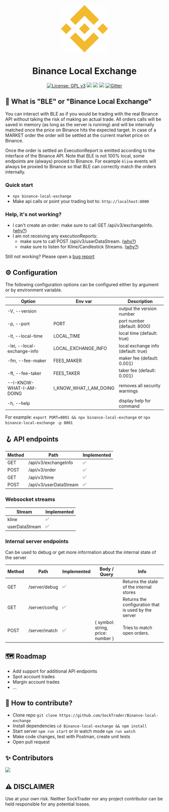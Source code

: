 <p align="center"><img width="150" height="150" src="https://raw.githubusercontent.com/SockTrader/Binance-local-exchange/master/docs/assets/binance.png" alt="Binance logo" /></p>

<h1 align="center">Binance Local Exchange</h1>

<p align="center">
  <a href="https://www.gnu.org/licenses/gpl-3.0"><img src="https://img.shields.io/badge/License-GPL%20v3-blue.svg" alt="License: GPL v3"></a>
  <a href="https://github.com/SockTrader/Binance-local-exchange/actions/workflows/main.yml"><img src="https://github.com/SockTrader/Binance-local-exchange/actions/workflows/main.yml/badge.svg?branch=main" /></a>
  <a href="https://codecov.io/gh/SockTrader/Binance-local-exchange"><img src="https://codecov.io/gh/SockTrader/Binance-local-exchange/branch/main/graph/badge.svg?token=5DG2K3RGEJ"/></a>
  <a href="https://codeclimate.com/github/SockTrader/Binance-local-exchange/maintainability"><img src="https://api.codeclimate.com/v1/badges/ef5537a6aa6b8cb10cba/maintainability" /></a>
  <a href="https://gitter.im/SockTrader/community?utm_source=badge&utm_medium=badge&utm_campaign=pr-badge"><img src="https://badges.gitter.im/SockTrader/community.svg" alt="Gitter"></a>
</p>


## 🏦 What is "BLE" or "Binance Local Exchange"

You can interact with BLE as if you would be trading with the real Binance API without taking the risk of making an actual trade.
All orders calls will be saved in memory (as long as the server is running) and will be internally matched once the price on Binance hits the expected target.
In case of a MARKET order the order will be settled at the current market price on Binance.

Once the order is settled an ExecutionReport is emitted according to the interface of the Binance API.
Note that BLE is not 100% local, some endpoints are (always) proxied to Binance.
For example `kline` events will always be proxied to Binance so that BLE can correctly match the orders internally.


### Quick start

- `npx binance-local-exchange`
- Make api calls or point your trading bot to: `http://localhost:8000`


### Help, it's not working?

- I can't create an order: make sure to call GET /api/v3/exchangeInfo. ([why?](https://github.com/SockTrader/Binance-local-exchange/wiki/FAQ#i-cant-create-an-order))
- I am not receiving any executionReports:
  - make sure to call POST /api/v3/userDataStream. ([why?](https://github.com/SockTrader/Binance-local-exchange/wiki/FAQ#i-am-not-receiving-any-executionreports))
  - make sure to listen for Kline/Candlestick Streams. ([why?](https://github.com/SockTrader/Binance-local-exchange/wiki/FAQ#i-am-not-receiving-any-executionreports))

Still not working? Please open a [bug report](https://github.com/SockTrader/Binance-local-exchange/issues/new)

## ⚙️ Configuration

The following configuration options can be configured either by argument or by environment variable.

| Option                      | Env var                | Description                         |
|-----------------------------|------------------------|-------------------------------------|
| -V, --version               |                        | output the version number           |
| -p, --port <number>         | PORT                   | port number (default: 8000)         |
| -lt, --local-time           | LOCAL_TIME             | local time (default: true)          |
| -lei, --local-exchange-info | LOCAL_EXCHANGE_INFO    | local exchange info (default: true) |
| -fm, --fee-maker <number>   | FEES_MAKER             | maker fee (default: 0.001)          |
| -ft, --fee-taker <number>   | FEES_TAKER             | taker fee (default: 0.001)          |
| --I-KNOW-WHAT-I-AM-DOING    | I_KNOW_WHAT_I_AM_DOING | removes all security warnings       |
| -h, --help                  |                        | display help for command            |

For example: `export PORT=8001 && npx binance-local-exchange` or `npx binance-local-exchange -p 8001`

## 🪝 API endpoints

| Method | Path                   | Implemented |
|--------|------------------------|-------------|
| GET    | /api/v3/exchangeInfo   | ✅           |
| POST   | /api/v3/order          | ✅           |
| GET    | /api/v3/time           | ✅           |
| POST   | /api/v3/userDataStream | ✅           |


### Websocket streams

| Stream         | Implemented |
|----------------|-------------|
| kline          | ✅           |
| userDataStream | ✅           |


### Internal server endpoints

Can be used to debug or get more information about the internal state of the server

| Method | Path           | Implemented | Body / Query                      | Info                                                 |
|--------|----------------|-------------|-----------------------------------|------------------------------------------------------|
| GET    | /server/debug  | ✅           |                                   | Returns the state of the internal stores             |
| GET    | /server/config | ✅           |                                   | Returns the configuration that is used by the server |
| POST   | /server/match  | ✅           | { symbol: string, price: number } | Tries to match open orders.                          |


## 🗺️ Roadmap
- Add support for additional API endpoints
- Spot account trades
- Margin account trades
- ...


## 💁 How to contribute?

- Clone repo `git clone https://github.com/SockTrader/Binance-local-exchange`
- Install dependencies `cd Binance-local-exchange && npm install`
- Start server `npm run start` or in watch mode `npm run watch`
- Make code changes, test with Postman, create unit tests
- Open pull request


## ✨ Contributors
<a href="https://github.com/SockTrader/Binance-local-exchange/graphs/contributors">
  <img src="https://contrib.rocks/image?repo=SockTrader/Binance-local-exchange" />
</a>


## ⚠️ DISCLAIMER
Use at your own risk. Neither SockTrader nor any project contributor can be held responsible for any potential losses.
